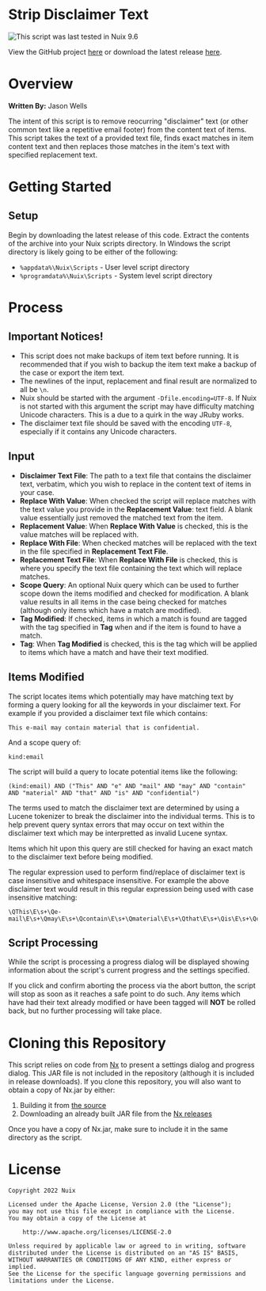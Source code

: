 Strip Disclaimer Text
=====================

![This script was last tested in Nuix 9.6](https://img.shields.io/badge/Script%20Tested%20in%20Nuix-9.6-green.svg)

View the GitHub project [here](https://github.com/Nuix/Strip-Disclaimer-Text) or download the latest release [here](https://github.com/Nuix/Strip-Disclaimer-Text/releases).

# Overview

**Written By:** Jason Wells

The intent of this script is to remove reocurring "disclaimer" text (or other common text like a repetitive email footer) from the content text of items.  This script takes the text of a provided text file, finds exact matches in item content text and then replaces those matches in the item's text with specified replacement text.

# Getting Started

## Setup

Begin by downloading the latest release of this code.  Extract the contents of the archive into your Nuix scripts directory.  In Windows the script directory is likely going to be either of the following:

- `%appdata%\Nuix\Scripts` - User level script directory
- `%programdata%\Nuix\Scripts` - System level script directory

# Process

## Important Notices!

- This script does not make backups of item text before running.  It is recommended that if you wish to backup the item text make a backup of the case or export the item text.
- The newlines of the input, replacement and final result are normalized to all be `\n`.
- Nuix should be started with the argument `-Dfile.encoding=UTF-8`.  If Nuix is not started with this argument the script may have difficulty matching Unicode characters.  This is a due to a quirk in the way JRuby works.
- The disclaimer text file should be saved with the encoding `UTF-8`, especially if it contains any Unicode characters.


## Input

- **Disclaimer Text File**: The path to a text file that contains the disclaimer text, verbatim, which you wish to replace in the content text of items in your case.
- **Replace With Value**: When checked the script will replace matches with the text value you provide in the **Replacement Value**: text field.  A blank value essentially just removed the matched text from the item.
- **Replacement Value**: When **Replace With Value** is checked, this is the value matches will be replaced with.
- **Replace With File**: When checked matches will be replaced with the text in the file specified in **Replacement Text File**.
- **Replacement Text File**: When **Replace With File** is checked, this is where you specify the text file containing the text which will replace matches.
- **Scope Query**: An optional Nuix query which can be used to further scope down the items modified and checked for modification.  A blank value results in all items in the case being checked for matches (although only items which have a match are modified).
- **Tag Modified**:  If checked, items in which a match is found are tagged with the tag specified in **Tag** when and if the item is found to have a match.
- **Tag**: When **Tag Modified** is checked, this is the tag which will be applied to items which have a match and have their text modified. 

## Items Modified

The script locates items which potentially may have matching text by forming a query looking for all the keywords in your disclaimer text.  For example if you provided a disclaimer text file which contains:

```
This e-mail may contain material that is confidential.
```

And a scope query of:

```
kind:email
```

The script will build a query to locate potential items like the following:

```
(kind:email) AND ("This" AND "e" AND "mail" AND "may" AND "contain" AND "material" AND "that" AND "is" AND "confidential")
```

The terms used to match the disclaimer text are determined by using a Lucene tokenizer to break the disclaimer into the individual terms.  This is to help prevent query syntax errors that may occur on text within the disclaimer text which may be interpretted as invalid Lucene syntax.

Items which hit upon this query are still checked for having an exact match to the disclaimer text before being modified.

The regular expression used to perform find/replace of disclaimer text is case insensitive and whitespace insensitive.  For example the above disclaimer text would result in this regular expression being used with case insensitive matching:

```
\QThis\E\s+\Qe-mail\E\s+\Qmay\E\s+\Qcontain\E\s+\Qmaterial\E\s+\Qthat\E\s+\Qis\E\s+\Qconfidential.\E
```

## Script Processing

While the script is processing a progress dialog will be displayed showing information about the script's current progress and the settings specified.

If you click and confirm aborting the process via the abort button, the script will stop as soon as it reaches a safe point to do such.  Any items which have had their text already modified or have been tagged will **NOT** be rolled back, but no further processing will take place.

# Cloning this Repository

This script relies on code from [Nx](https://github.com/Nuix/Nx) to present a settings dialog and progress dialog.  This JAR file is not included in the repository (although it is included in release downloads).  If you clone this repository, you will also want to obtain a copy of Nx.jar by either:
1. Building it from [the source](https://github.com/Nuix/Nx)
2. Downloading an already built JAR file from the [Nx releases](https://github.com/Nuix/Nx/releases)

Once you have a copy of Nx.jar, make sure to include it in the same directory as the script.

# License

```
Copyright 2022 Nuix

Licensed under the Apache License, Version 2.0 (the "License");
you may not use this file except in compliance with the License.
You may obtain a copy of the License at

    http://www.apache.org/licenses/LICENSE-2.0

Unless required by applicable law or agreed to in writing, software
distributed under the License is distributed on an "AS IS" BASIS,
WITHOUT WARRANTIES OR CONDITIONS OF ANY KIND, either express or implied.
See the License for the specific language governing permissions and
limitations under the License.
```
